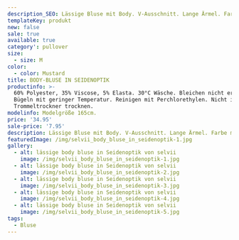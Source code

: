 ```yaml
---
description_SEO: Lässige Bluse mit Body. V-Ausschnitt. Lange Ärmel. Farbe Mustard von Selvii
templateKey: produkt
new: false
sale: true
available: true
category': pullover
size:
  - size: M
color:
  - color: Mustard
title: BODY-BLUSE IN SEIDENOPTIK
productinfo: >-
  60% Polyester, 35% Viscose, 5% Elasta. 30°C Wäsche. Bleichen nicht erlaubt.
  Bügeln mit geringer Temperatur. Reinigen mit Perchlorethylen. Nicht im
  Trommeltrockner trocknen.
modelinfo: Modelgröße 165cm.
price: '34.95'
sale-price: '7.95'
description: Lässige Bluse mit Body. V-Ausschnitt. Lange Ärmel. Farbe mustard.
featuredImage: /img/selvii_body_bluse_in_seidenoptik-1.jpg
gallery:
  - alt: lässige body bluse in Seidenoptik von selvii
    image: /img/selvii_body_bluse_in_seidenoptik-1.jpg
  - alt: lässige body bluse in Seidenoptik von selvii
    image: /img/selvii_body_bluse_in_seidenoptik-2.jpg
  - alt: lässige body bluse in Seidenoptik von selvii
    image: /img/selvii_body_bluse_in_seidenoptik-3.jpg
  - alt: lässige body bluse in Seidenoptik von selvii
    image: /img/selvii_body_bluse_in_seidenoptik-4.jpg
  - alt: lässige body bluse in Seidenoptik von selvii
    image: /img/selvii_body_bluse_in_seidenoptik-5.jpg
tags:
  - Bluse
---
```


